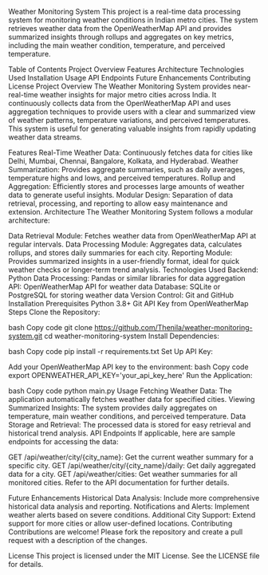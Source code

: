 Weather Monitoring System
This project is a real-time data processing system for monitoring weather conditions in Indian metro cities. The system retrieves weather data from the OpenWeatherMap API and provides summarized insights through rollups and aggregates on key metrics, including the main weather condition, temperature, and perceived temperature.


Table of Contents
Project Overview
Features
Architecture
Technologies Used
Installation
Usage
API Endpoints
Future Enhancements
Contributing
License
Project Overview
The Weather Monitoring System provides near-real-time weather insights for major metro cities across India. It continuously collects data from the OpenWeatherMap API and uses aggregation techniques to provide users with a clear and summarized view of weather patterns, temperature variations, and perceived temperatures. This system is useful for generating valuable insights from rapidly updating weather data streams.

Features
Real-Time Weather Data: Continuously fetches data for cities like Delhi, Mumbai, Chennai, Bangalore, Kolkata, and Hyderabad.
Weather Summarization: Provides aggregate summaries, such as daily averages, temperature highs and lows, and perceived temperatures.
Rollup and Aggregation: Efficiently stores and processes large amounts of weather data to generate useful insights.
Modular Design: Separation of data retrieval, processing, and reporting to allow easy maintenance and extension.
Architecture
The Weather Monitoring System follows a modular architecture:

Data Retrieval Module: Fetches weather data from OpenWeatherMap API at regular intervals.
Data Processing Module: Aggregates data, calculates rollups, and stores daily summaries for each city.
Reporting Module: Provides summarized insights in a user-friendly format, ideal for quick weather checks or longer-term trend analysis.
Technologies Used
Backend: Python
Data Processing: Pandas or similar libraries for data aggregation
API: OpenWeatherMap API for weather data
Database: SQLite or PostgreSQL for storing weather data
Version Control: Git and GitHub
Installation
Prerequisites
Python 3.8+
Git
API Key from OpenWeatherMap
Steps
Clone the Repository:

bash
Copy code
git clone https://github.com/Thenila/weather-monitoring-system.git
cd weather-monitoring-system
Install Dependencies:

bash
Copy code
pip install -r requirements.txt
Set Up API Key:

Add your OpenWeatherMap API key to the environment:
bash
Copy code
export OPENWEATHER_API_KEY='your_api_key_here'
Run the Application:

bash
Copy code
python main.py
Usage
Fetching Weather Data: The application automatically fetches weather data for specified cities.
Viewing Summarized Insights: The system provides daily aggregates on temperature, main weather conditions, and perceived temperature.
Data Storage and Retrieval: The processed data is stored for easy retrieval and historical trend analysis.
API Endpoints
If applicable, here are sample endpoints for accessing the data:

GET /api/weather/city/{city_name}: Get the current weather summary for a specific city.
GET /api/weather/city/{city_name}/daily: Get daily aggregated data for a city.
GET /api/weather/cities: Get weather summaries for all monitored cities.
Refer to the API documentation for further details.

Future Enhancements
Historical Data Analysis: Include more comprehensive historical data analysis and reporting.
Notifications and Alerts: Implement weather alerts based on severe conditions.
Additional City Support: Extend support for more cities or allow user-defined locations.
Contributing
Contributions are welcome! Please fork the repository and create a pull request with a description of the changes.

License
This project is licensed under the MIT License. See the LICENSE file for details.

 
 
